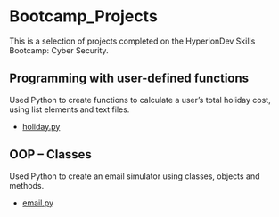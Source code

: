 # Bootcamp_Projects
This is a selection of projects completed on the HyperionDev Skills Bootcamp: Cyber Security.
## Programming with user-defined functions
Used Python to create functions to calculate a user’s total holiday cost, using list elements and text files.
* [holiday.py](https://github.com/gstubberfield/Bootcamp_Projects/blob/main/holiday.py)
## OOP – Classes
Used Python to create an email simulator using classes, objects and methods.
* [email.py](https://github.com/gstubberfield/Bootcamp_Projects/blob/main/email.py)
